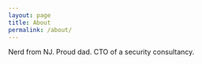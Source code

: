 ```yaml
---
layout: page
title: About
permalink: /about/
---
```

Nerd from NJ. Proud dad. CTO of a security consultancy.